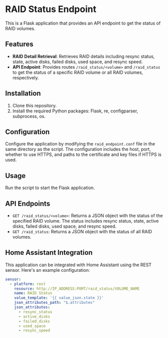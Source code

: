 # RAID Status Endpoint

This is a Flask application that provides an API endpoint to get the status of RAID volumes.

## Features

- **RAID Detail Retrieval**: Retrieves RAID details including resync status, state, active disks, failed disks, used space, and resync speed.
- **API Endpoint**: Provides routes `/raid_status/<volume>` and `/raid_status` to get the status of a specific RAID volume or all RAID volumes, respectively.

## Installation

1. Clone this repository.
2. Install the required Python packages: Flask, re, configparser, subprocess, os.

## Configuration

Configure the application by modifying the `raid_endpoint.conf` file in the same directory as the script. The configuration includes the host, port, whether to use HTTPS, and paths to the certificate and key files if HTTPS is used.

## Usage

Run the script to start the Flask application.

## API Endpoints

- `GET /raid_status/<volume>`: Returns a JSON object with the status of the specified RAID volume. The status includes resync status, state, active disks, failed disks, used space, and resync speed.
- `GET /raid_status`: Returns a JSON object with the status of all RAID volumes.

## Home Assistant Integration

This application can be integrated with Home Assistant using the REST sensor. Here's an example configuration:

```yaml
sensor:
  - platform: rest
    resource: http://IP_ADDRESS:PORT/raid_status/VOLUME_NAME
    name: RAID Status
    value_template: '{{ value_json.state }}'
    json_attributes_path: "$.attributes"
    json_attributes:
      - resync_status
      - active_disks
      - failed_disks
      - used_space
      - resync_speed
